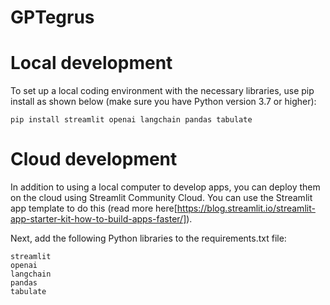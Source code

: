 # GPTegrus
# Local development
To set up a local coding environment with the necessary libraries, use pip install as shown below (make sure you have Python version 3.7 or higher):

```
pip install streamlit openai langchain pandas tabulate
```
# Cloud development
In addition to using a local computer to develop apps, you can deploy them on the cloud using Streamlit Community Cloud. You can use the Streamlit app template to do this (read more here[https://blog.streamlit.io/streamlit-app-starter-kit-how-to-build-apps-faster/]).

Next, add the following Python libraries to the requirements.txt file:

```
streamlit
openai
langchain
pandas
tabulate
```

